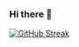 ### Hi there 👋

[![GitHub Streak](http://github-readme-streak-stats.herokuapp.com?user=JulianaGeorgi&theme=material-palenight&date_format=M%20j%5B%2C%20Y%5D)](https://git.io/streak-stats)

<!--
**JulianaGeorgi/JulianaGeorgi** is a ✨ _special_ ✨ repository because its `README.md` (this file) appears on your GitHub profile.

Here are some ideas to get you started:

- 🔭 I’m currently working on ...
- 🌱 I’m currently learning ...
- 👯 I’m looking to collaborate on ...
- 🤔 I’m looking for help with ...
- 💬 Ask me about ...
- 📫 How to reach me: ...
- 😄 Pronouns: ...
- ⚡ Fun fact: ...
-->
